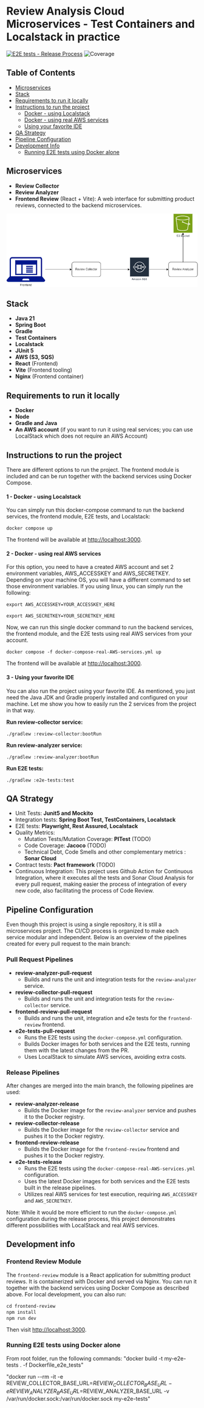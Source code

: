 # Review Analysis Cloud Microservices - Test Containers and Localstack in practice

[![E2E tests - Release Process](https://github.com/teixeira-fernando/Review-Analysis-Cloud-Microservices/actions/workflows/e2e-tests-release.yml/badge.svg)](https://github.com/teixeira-fernando/Review-Analysis-Cloud-Microservices/actions/workflows/e2e-tests-release.yml)
![Coverage](https://img.shields.io/codecov/c/github/teixeira-fernando/Review-Analysis-Cloud-Microservices)

## Table of Contents
- [Microservices](#microservices)
- [Stack](#stack)
- [Requirements to run it locally](#requirements-to-run-it-locally)
- [Instructions to run the project](#instructions-to-run-the-project)
  - [Docker - using Localstack](#1---docker---using-localstack)
  - [Docker - using real AWS services](#2---docker---using-real-aws-services)
  - [Using your favorite IDE](#3---using-your-favorite-ide)
- [QA Strategy](#qa-strategy)
- [Pipeline Configuration](#pipeline-configuration)
- [Development Info](#development-info)
  - [Running E2E tests using Docker alone](#running-e2e-tests-using-docker-alone)

## Microservices 


- **Review Collector**
- **Review Analyzer**
- **Frontend Review** (React + Vite): A web interface for submitting product reviews, connected to the backend microservices.

![Review Analysis Microservices Flow](images/ReviewAnalysisProject.drawio.png)

## Stack


- **Java 21**
- **Spring Boot**
- **Gradle**
- **Test Containers**
- **Localstack**
- **JUnit 5**
- **AWS (S3, SQS)**
- **React** (Frontend)
- **Vite** (Frontend tooling)
- **Nginx** (Frontend container)

## Requirements to run it locally

- **Docker**
- **Node**
- **Gradle and Java**
- **An AWS account** (if you want to run it using real services; you can use LocalStack which does not require an AWS Account)


## Instructions to run the project


There are different options to run the project. The frontend module is included and can be run together with the backend services using Docker Compose.

#### 1 - Docker - using Localstack


You can simply run this docker-compose command to run the backend services, the frontend module, E2E tests, and Localstack:

```Shell
docker compose up
```

The frontend will be available at [http://localhost:3000](http://localhost:3000).

#### 2 - Docker - using real AWS services

For this option, you need to have a created AWS account and set 2 environment variables, AWS_ACCESSKEY and AWS_SECRETKEY. Depending on your machine OS, you will have a different command to set those environment variables. If you using linux, you can simply run the following:

```Shell
export AWS_ACCESSKEY=YOUR_ACCESSKEY_HERE
```

```Shell
export AWS_SECRETKEY=YOUR_SECRETKEY_HERE
```


Now, we can run this single docker command to run the backend services, the frontend module, and the E2E tests using real AWS services from your account.

```Shell
docker compose -f docker-compose-real-AWS-services.yml up
```

The frontend will be available at [http://localhost:3000](http://localhost:3000).

#### 3 - Using your favorite IDE

You can also run the project using your favorite IDE. As mentioned, you just need the Java JDK and Gradle properly installed and configured on your machine. Let me show you how to easily run the 2 services from the project in that way.

 <b>Run review-collector service:</b>
```Gradle
./gradlew :review-collector:bootRun
```

 <b>Run review-analyzer service:</b>
```Gradle
./gradlew :review-analyzer:bootRun
```

 <b>Run E2E tests:</b>

```Gradle
./gradlew :e2e-tests:test
```

## QA Strategy

* Unit Tests: <b>Junit5 and Mockito</b>
* Integration tests: <b>Spring Boot Test, TestContainers, Localstack</b>
* E2E tests:  <b>Playwright, Rest Assured, Localstack</b>
* Quality Metrics:
    * Mutation Tests/Mutation Coverage: <b>PITest</b> (TODO)
    * Code Coverage: <b>Jacoco</b> (TODO)
    * Technical Debt, Code Smells and other complementary metrics : <b>Sonar Cloud</b>
* Contract tests: <b>Pact framework</b> (TODO)
* Continuous Integration: This project uses Github Action for Continuous Integration, where it executes all the tests and Sonar Cloud Analysis for every pull request, making easier the process of integration of every new code, also facilitating the process of Code Review.

## Pipeline Configuration

Even though this project is using a single repository, it is still a microservices project. The CI/CD process is organized to make each service modular and independent. Below is an overview of the pipelines created for every pull request to the main branch:

### Pull Request Pipelines

* **review-analyzer-pull-request**
  * Builds and runs the unit and integration tests for the `review-analyzer` service.
* **review-collector-pull-request**
  * Builds and runs the unit and integration tests for the `review-collector` service.
* **frontend-review-pull-request**
  * Builds and runs the unit, integration and e2e tests for the `frontend-review` frontend.
* **e2e-tests-pull-request**
  * Runs the E2E tests using the `docker-compose.yml` configuration.
  * Builds Docker images for both services and the E2E tests, running them with the latest changes from the PR.
  * Uses LocalStack to simulate AWS services, avoiding extra costs.

### Release Pipelines

After changes are merged into the main branch, the following pipelines are used:

* **review-analyzer-release**
  * Builds the Docker image for the `review-analyzer` service and pushes it to the Docker registry.
* **review-collector-release**
  * Builds the Docker image for the `review-collector` service and pushes it to the Docker registry.
* **frontend-review-release**
  * Builds the Docker image for the `frontend-review` frontend and pushes it to the Docker registry.
* **e2e-tests-release**
  * Runs the E2E tests using the `docker-compose-real-AWS-services.yml` configuration.
  * Uses the latest Docker images for both services and the E2E tests built in the release pipelines.
  * Utilizes real AWS services for test execution, requiring `AWS_ACCESSKEY` and `AWS_SECRETKEY`.

Note: While it would be more efficient to run the `docker-compose.yml` configuration during the release process, this project demonstrates different possibilities with LocalStack and real AWS services.

## Development info


### Frontend Review Module

The `frontend-review` module is a React application for submitting product reviews. It is containerized with Docker and served via Nginx. You can run it together with the backend services using Docker Compose as described above. For local development, you can also run:

```Shell
cd frontend-review
npm install
npm run dev
```

Then visit [http://localhost:3000](http://localhost:3000).

### Running E2E tests using Docker alone

From root folder, run the following commands:
"docker build -t my-e2e-tests . -f Dockerfile_e2e_tests"

"docker run --rm -it -e REVIEW_COLLECTOR_BASE_URL=$REVIEW_COLLECTOR_BASE_URL -e REVIEW_ANALYZER_BASE_URL=$REVIEW_ANALYZER_BASE_URL -v /var/run/docker.sock:/var/run/docker.sock my-e2e-tests"


